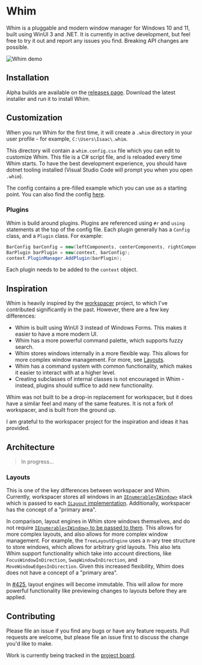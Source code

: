 # Whim

Whim is a pluggable and modern window manager for Windows 10 and 11, built using WinUI 3 and .NET. It is currently in active development, but feel free to try it out and report any issues you find. Breaking API changes are possible.

![Whim demo](docs/assets/readme-demo.gif)

## Installation

Alpha builds are available on the [releases page](https://github.com/dalyIsaac/Whim/releases). Download the latest installer and run it to install Whim.

## Customization

When you run Whim for the first time, it will create a `.whim` directory in your user profile - for example, `C:\Users\Isaac\.whim`.

This directory will contain a `whim.config.csx` file which you can edit to customize Whim. This file is a C# script file, and is reloaded every time Whim starts. To have the best development experience, you should have dotnet tooling installed (Visual Studio Code will prompt you when you open `.whim`).

The config contains a pre-filled example which you can use as a starting point. You can also find the config [here](https://github.com/dalyIsaac/Whim/blob/main/src/Whim/Template/whim.config.csx).

### Plugins

Whim is build around plugins. Plugins are referenced using `#r` and `using` statements at the top of the config file. Each plugin generally has a `Config` class, and a `Plugin` class. For example:

```csharp
BarConfig barConfig = new(leftComponents, centerComponents, rightComponents);
BarPlugin barPlugin = new(context, barConfig);
context.PluginManager.AddPlugin(barPlugin);
```

Each plugin needs to be added to the `context` object.

## Inspiration

Whim is heavily inspired by the [workspacer](https://github.com/workspacer/workspacer) project, to which I've contributed significantly in the past. However, there are a few key differences:

- Whim is built using WinUI 3 instead of Windows Forms. This makes it easier to have a more modern UI.
- Whim has a more powerful command palette, which supports fuzzy search.
- Whim stores windows internally in a more flexible way. This allows for more complex window management. For more, see [Layouts](#layouts).
- Whim has a command system with common functionality, which makes it easier to interact with at a higher level.
- Creating subclasses of internal classes is not encouraged in Whim - instead, plugins should suffice to add new functionality.

Whim was not built to be a drop-in replacement for workspacer, but it does have a similar feel and many of the same features. It is not a fork of workspacer, and is built from the ground up.

I am grateful to the workspacer project for the inspiration and ideas it has provided.

## Architecture

> In progress...

### Layouts

This is one of the key differences between workspacer and Whim. Currently, workspacer stores all windows in an [`IEnumerable<IWindow>`](https://github.com/workspacer/workspacer/blob/17750d1f84b8bb9015638ee7a733a2976ce08d25/src/workspacer.Shared/Workspace/Workspace.cs#L10) stack which is passed to each [`ILayout` implementation](https://github.com/workspacer/workspacer/blob/17750d1f84b8bb9015638ee7a733a2976ce08d25/src/workspacer.Shared/Layout/ILayoutEngine.cs#L23). Additionally, workspacer has the concept of a "primary area".

In comparison, layout engines in Whim store windows themselves, and do not require [`IEnumerable<IWindow>` to be passed to them](https://github.com/dalyIsaac/Whim/blob/3ba4d42502732826903522d51e51d55fd0edb6d7/src/Whim/Layout/ILayoutEngine.cs#L8). This allows for more complex layouts, and also allows for more complex window management. For example, the `TreeLayoutEngine` uses a n-ary tree structure to store windows, which allows for arbitrary grid layouts. This also lets Whim support functionality which take into account directions, like `FocusWindowInDirection`, `SwapWindowInDirection`, and `MoveWindowEdgesInDirection`. Given this increased flexibility, Whim does does not have a concept of a "primary area".

In [#425](https://github.com/dalyIsaac/Whim/issues/425), layout engines will become immutable. This will allow for more powerful functionality like previewing changes to layouts before they are applied.

## Contributing

Please file an issue if you find any bugs or have any feature requests. Pull requests are welcome, but please file an issue first to discuss the change you'd like to make.

Work is currently being tracked in the [project board](https://github.com/users/dalyIsaac/projects/2/views/7).
